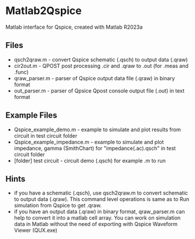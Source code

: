 # Matlab2Qspice
Matlab interface for Qspice, created with Matlab R2023a

## Files
* qsch2qraw.m - convert Qspice schematic (.qsch) to output data (.qraw)
* cir2out.m - QPOST post processing .cir and .qraw to .out (for .meas and .func)
* qraw_parser.m - parser of Qspice output data file (.qraw) in binary format
* out_parser.m - parser of Qpsice Qpost console output file (.out) in text format

## Example Files
* Qspice_example_demo.m - example to simulate and plot results from circuit in test circuit folder
* Qspice_example_impedance.m - example to simulate and plot impedance, gamma (SmithChart) for "impedance(.ac).qsch" in test circuit folder
* [folder] test circuit - circuit demo (.qsch) for example .m to run

## Hints
* if you have a schematic (.qsch), use qsch2qraw.m to convert schematic to output data (.qraw).  This command level operations is same as to Run simulation from Qspice to get .qraw.
* if you have an output data (.qraw) in binary format, qraw_parser.m can help to convert it into a matlab cell array.  You can work on simulation data in Matlab without the need of exporting with Qspice Waveform Viewer (QUX.exe)